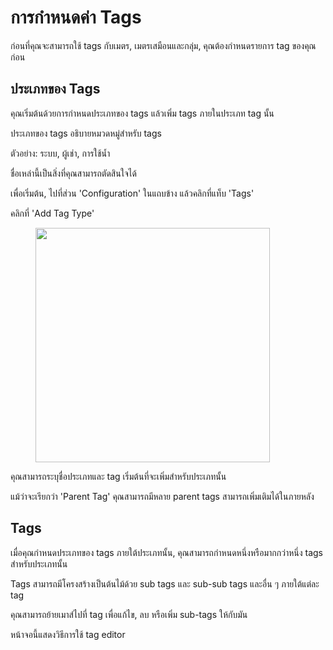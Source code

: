 # การกำหนดค่า Tags

ก่อนที่คุณจะสามารถใช้ tags กับเมตร, เมตรเสมือนและกลุ่ม, คุณต้องกำหนดรายการ tag ของคุณก่อน



## ประเภทของ Tags

คุณเริ่มต้นด้วยการกำหนดประเภทของ tags แล้วเพิ่ม tags ภายในประเภท tag นั้น

ประเภทของ tags อธิบายหมวดหมู่สำหรับ tags

ตัวอย่าง: ระบบ, ผู้เช่า, การใช้น้ำ

ชื่อเหล่านี้เป็นสิ่งที่คุณสามารถตัดสินใจได้

เพื่อเริ่มต้น, ไปที่ส่วน 'Configuration' ในแถบข้าง แล้วคลิกที่แท็บ 'Tags'

คลิกที่ 'Add Tag Type'

<figure><img src="../../.gitbook/assets/image (9).png" alt="" width="375"><figcaption></figcaption></figure>

คุณสามารถระบุชื่อประเภทและ tag เริ่มต้นที่จะเพิ่มสำหรับประเภทนั้น

แม้ว่าจะเรียกว่า 'Parent Tag' คุณสามารถมีหลาย parent tags สามารถเพิ่มเติมได้ในภายหลัง



## Tags

เมื่อคุณกำหนดประเภทของ tags ภายใต้ประเภทนั้น, คุณสามารถกำหนดหนึ่งหรือมากกว่าหนึ่ง tags สำหรับประเภทนั้น

Tags สามารถมีโครงสร้างเป็นต้นไม้ด้วย sub tags และ sub-sub tags และอื่น ๆ ภายใต้แต่ละ tag

คุณสามารถย้ายเมาส์ไปที่ tag เพื่อแก้ไข, ลบ หรือเพิ่ม sub-tags ให้กับมัน

หน้าจอนี้แสดงวิธีการใช้ tag editor

<figure><img src="../../.gitbook/assets/image (10).png" alt=""><figcaption></figcaption></figure>
